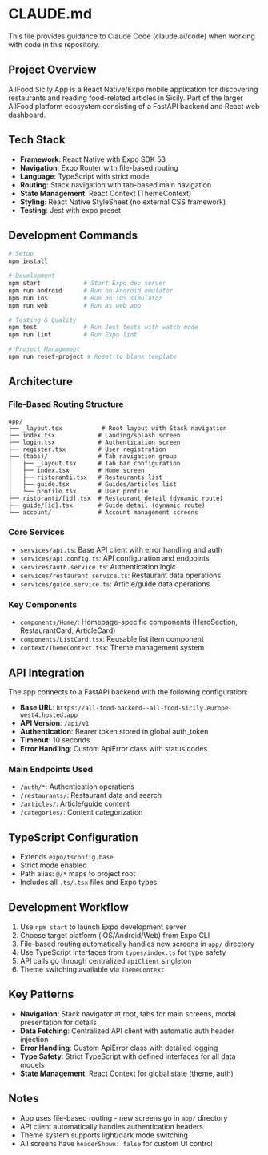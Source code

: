 # CLAUDE.md

This file provides guidance to Claude Code (claude.ai/code) when working with code in this repository.

## Project Overview

AllFood Sicily App is a React Native/Expo mobile application for discovering restaurants and reading food-related articles in Sicily. Part of the larger AllFood platform ecosystem consisting of a FastAPI backend and React web dashboard.

## Tech Stack

- **Framework**: React Native with Expo SDK 53
- **Navigation**: Expo Router with file-based routing
- **Language**: TypeScript with strict mode
- **Routing**: Stack navigation with tab-based main navigation
- **State Management**: React Context (ThemeContext)
- **Styling**: React Native StyleSheet (no external CSS framework)
- **Testing**: Jest with expo preset

## Development Commands

```bash
# Setup
npm install

# Development
npm start            # Start Expo dev server
npm run android      # Run on Android emulator  
npm run ios          # Run on iOS simulator
npm run web          # Run as web app

# Testing & Quality
npm test             # Run Jest tests with watch mode
npm run lint         # Run Expo lint

# Project Management
npm run reset-project # Reset to blank template
```

## Architecture

### File-Based Routing Structure
```
app/
├── _layout.tsx           # Root layout with Stack navigation
├── index.tsx            # Landing/splash screen
├── login.tsx            # Authentication screen
├── register.tsx         # User registration
├── (tabs)/              # Tab navigation group
│   ├── _layout.tsx      # Tab bar configuration
│   ├── index.tsx        # Home screen
│   ├── ristoranti.tsx   # Restaurants list
│   ├── guide.tsx        # Guides/articles list  
│   └── profilo.tsx      # User profile
├── ristoranti/[id].tsx  # Restaurant detail (dynamic route)
├── guide/[id].tsx       # Guide detail (dynamic route)
└── account/             # Account management screens
```

### Core Services
- `services/api.ts`: Base API client with error handling and auth
- `services/api.config.ts`: API configuration and endpoints
- `services/auth.service.ts`: Authentication logic
- `services/restaurant.service.ts`: Restaurant data operations
- `services/guide.service.ts`: Article/guide data operations

### Key Components
- `components/Home/`: Homepage-specific components (HeroSection, RestaurantCard, ArticleCard)
- `components/ListCard.tsx`: Reusable list item component
- `context/ThemeContext.tsx`: Theme management system

## API Integration

The app connects to a FastAPI backend with the following configuration:

- **Base URL**: `https://all-food-backend--all-food-sicily.europe-west4.hosted.app`
- **API Version**: `/api/v1`
- **Authentication**: Bearer token stored in global auth_token
- **Timeout**: 10 seconds
- **Error Handling**: Custom ApiError class with status codes

### Main Endpoints Used
- `/auth/*`: Authentication operations
- `/restaurants/`: Restaurant data and search
- `/articles/`: Article/guide content
- `/categories/`: Content categorization

## TypeScript Configuration

- Extends `expo/tsconfig.base`
- Strict mode enabled
- Path alias: `@/*` maps to project root
- Includes all `.ts/.tsx` files and Expo types

## Development Workflow

1. Use `npm start` to launch Expo development server
2. Choose target platform (iOS/Android/Web) from Expo CLI
3. File-based routing automatically handles new screens in `app/` directory
4. Use TypeScript interfaces from `types/index.ts` for type safety
5. API calls go through centralized `apiClient` singleton
6. Theme switching available via `ThemeContext`

## Key Patterns

- **Navigation**: Stack navigator at root, tabs for main screens, modal presentation for details
- **Data Fetching**: Centralized API client with automatic auth header injection
- **Error Handling**: Custom ApiError class with detailed logging
- **Type Safety**: Strict TypeScript with defined interfaces for all data models
- **State Management**: React Context for global state (theme, auth)

## Notes

- App uses file-based routing - new screens go in `app/` directory
- API client automatically handles authentication headers
- Theme system supports light/dark mode switching
- All screens have `headerShown: false` for custom UI control